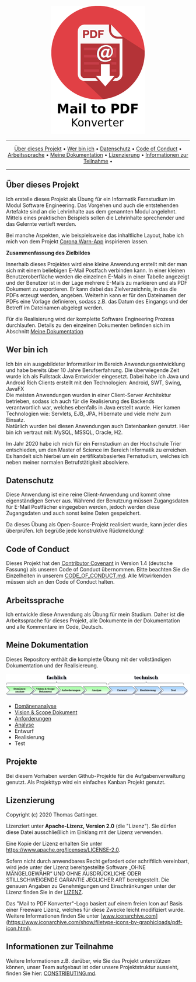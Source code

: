 <p align="center">
 <img src="https://raw.githubusercontent.com/morrigan-dev/mail-to-pdf/master/dokumentation/images/mailtopdf-logo_transparent.png" width="256">
</p>

<hr />
<p align="center">
    <a href="#über-dieses-projekt">Über dieses Projekt</a> • 
    <a href="#wer-bin-ich">Wer bin ich</a> •
    <a href="#datenschutz">Datenschutz</a> •
    <a href="#code-of-conduct">Code of Conduct</a> •
    <a href="#arbeitssprache">Arbeitssprache</a> •
    <a href="#meine-dokumentation">Meine Dokumentation</a> •
    <a href="#lizenzierung">Lizenzierung</a> •
    <a href="#informationen-zur-teilnahme">Informationen zur Teilnahme</a> •
</p>
<hr />

## Über dieses Projekt

Ich erstelle dieses Projekt als Übung für ein Informatik Fernstudium im Modul Software Engineering. Das Vorgehen und 
auch die entstehenden Artefakte sind an die Lehrinhalte aus dem genannten Modul angelehnt. Mittels eines praktischen 
Beispiels sollen die Lehrinhalte sprechender und das Gelernte vertieft werden.

Bei manche Aspekten, wie beispielsweise das inhaltliche Layout, habe ich mich von dem 
Projekt [Corona Warn-App](https://github.com/corona-warn-app/cwa-documentation) inspirieren lassen.

**Zusammenfassung des Zielbildes**

Innerhalb dieses Projektes wird eine kleine Anwendung erstellt mit der man sich mit einem beliebigen E-Mail Postfach 
verbinden kann. In einer kleinen Benutzeroberfläche werden die einzelnen E-Mails in einer Tabelle angezeigt und der
Benutzer ist in der Lage mehrere E-Mails zu markieren und als PDF Dokument zu exportieren. Er kann dabei das 
Zielverzeichnis, in das die PDFs erzeugt werden, angeben. Weiterhin kann er für den Dateinamen der PDFs eine Vorlage
definieren, sodass z.B. das Datum des Eingangs und der Betreff im Dateinamen abgelegt werden.

Für die Realisierung wird der komplette Software Engineering Prozess durchlaufen.
Details zu den einzelnen Dokumenten befinden sich im Abschnitt [Meine Dokumentation](#Meine-Dokumentation)

## Wer bin ich

Ich bin ein ausgebildeter Informatiker im Bereich Anwendungsentwicklung und habe bereits über 10 Jahre Berufserfahrung.
Die überwiegende Zeit wurde ich als Fullstack Java Entwickler eingesetzt. Dabei habe ich Java und Android Rich Clients 
erstellt mit den Technologien: Android, SWT, Swing, JavaFX<br />
Die meisten Anwendungen wurden in einer Client-Server Architektur betrieben, sodass ich auch für die Realisierung des
Backends verantwortlich war, welches ebenfalls in Java erstellt wurde. Hier kamen Technologien wie: Servlets, EJB, JPA,
Hibernate und viele mehr zum Einsatz.<br />
Natürlich wurden bei diesen Anwendungen auch Datenbanken genutzt. Hier bin ich vertraut mit: MySQL, MSSQL, Oracle, H2.   

Im Jahr 2020 habe ich mich für ein Fernstudium an der Hochschule Trier entschieden, um den Master of Science im Bereich
Informatik zu erreichen. Es handelt sich hierbei um ein zertifikatsbasiertes Fernstudium, welches ich neben meiner normalen
Betrufstätigkeit absolviere.

## Datenschutz

Diese Anwendung ist eine reine Client-Anwendung und kommt ohne eigenständigen Server aus. Während der Benutzung müssen 
Zugangsdaten für E-Mail Postfächer eingegeben werden, jedoch werden diese Zugangsdaten und auch sonst keine Daten 
gespeichert.

Da dieses Übung als Open-Source-Projekt realisiert wurde, kann jeder dies überprüfen. 
Ich begrüße jede konstruktive Rückmeldung!

## Code of Conduct

Dieses Projekt hat den [Contributor Covenant](https://www.contributor-covenant.org/) in Version 1.4 (deutsche Fassung) 
als unseren Code of Conduct übernommen. Bitte beachten Sie die Einzelheiten in unserem 
[CODE_OF_CONDUCT.md](CODE_OF_CONDUCT.md). Alle Mitwirkenden müssen sich an den Code of Conduct halten.

## Arbeitssprache

Ich entwickle diese Anwendung als Übung für mein Studium. Daher ist die Arbeitssprache für dieses Projekt, 
alle Dokumente in der Dokumentation und alle Kommentare im Code, Deutsch.

## Meine Dokumentation

Dieses Repository enthält die komplette Übung mit der vollständigen Dokumentation und der Realisiereung.

![Software Engineering Prozess](dokumentation/images/software-engineering-process-detail.png)

* [Domänenanalyse](dokumentation/Domaenenanalyse.md)
* [Vision & Scope Dokument](dokumentation/Vision-Scope-Dokument.md)
* [Anforderungen](dokumentation/Anforderungen.md)
* [Analyse](dokumentation/analyse.md)
* Entwurf
* Realisierung
* Test

<!-- 
TODO
Prüfen, ob eine Realisierung der technischen Dokumentation mittels maven sites auf github möglich ist.
Unterscheidung zwischen fachlichen Akzeptanztests und technischen Tests wie Unit und Integration.
-->

## Projekte

Bei diesem Vorhaben werden Github-Projekte für die Aufgabenverwaltung genutzt. Als Projekttyp wird ein einfaches 
Kanban Projekt genutzt.

## Lizenzierung

Copyright (c) 2020 Thomas Gattinger.

Lizenziert unter **Apache-Lizenz, Version 2.0** (die "Lizenz"). Sie dürfen diese Datei ausschließlich im Einklang mit 
der Lizenz verwenden.

Eine Kopie der Lizenz erhalten Sie unter https://www.apache.org/licenses/LICENSE-2.0.

Sofern nicht durch anwendbares Recht gefordert oder schriftlich vereinbart, wird jede unter der Lizenz bereitgestellte 
Software „OHNE MÄNGELGEWÄHR“ UND OHNE AUSDRÜCKLICHE ODER STILLSCHWEIGENDE GARANTIE JEGLICHER ART bereitgestellt. 
Die genauen Angaben zu Genehmigungen und Einschränkungen unter der Lizenz finden Sie in der [LIZENZ](LICENSE).

Das "Mail to PDF Konverter"-Logo basiert auf einem freien Icon auf Basis einer Freeware Lizenz, welches für diese 
Zwecke leicht modifiziert wurde. Weitere Informationen finden Sie unter 
[www.iconarchive.com](https://www.iconarchive.com/show/filetype-icons-by-graphicloads/pdf-icon.html).

## Informationen zur Teilnahme

Weitere Informationen z.B. darüber, wie Sie das Projekt unterstützen können, unser Team aufgebaut ist oder unsere 
Projektstruktur aussieht, finden Sie hier: [CONSTRIBUTING.md](CONSTRIBUTING.md).
